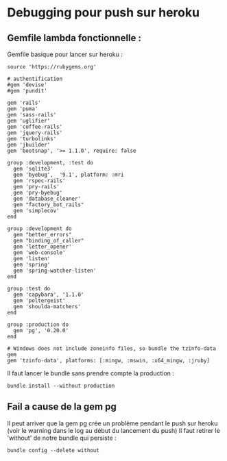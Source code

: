 # Debugging pour push sur heroku

## Gemfile lambda fonctionnelle :
Gemfile basique pour lancer sur heroku :
```
source 'https://rubygems.org'

# authentification
#gem 'devise'
#gem 'pundit'

gem 'rails'
gem 'puma'
gem 'sass-rails'
gem 'uglifier'
gem 'coffee-rails'
gem 'jquery-rails'
gem 'turbolinks'
gem 'jbuilder'
gem 'bootsnap', '>= 1.1.0', require: false

group :development, :test do
  gem 'sqlite3'
  gem 'byebug',  '9.1', platform: :mri
  gem 'rspec-rails'
  gem 'pry-rails'
  gem 'pry-byebug'
  gem 'database_cleaner'
  gem "factory_bot_rails"
  gem 'simplecov'
end

group :development do
  gem "better_errors"
  gem "binding_of_caller"
  gem 'letter_opener'
  gem 'web-console'
  gem 'listen'
  gem 'spring'
  gem 'spring-watcher-listen'
end

group :test do
  gem 'capybara', '1.1.0'
  gem 'poltergeist'
  gem 'shoulda-matchers'
end

group :production do
  gem 'pg', '0.20.0'
end

# Windows does not include zoneinfo files, so bundle the tzinfo-data gem
gem 'tzinfo-data', platforms: [:mingw, :mswin, :x64_mingw, :jruby]
```
Il faut lancer le bundle sans prendre compte la production :
```
bundle install --without production
```

## Fail a cause de la gem pg 
Il peut arriver que la gem pg crée un problème pendant le push sur heroku (voir le warning dans le log au début du lancement du push)
Il faut retirer le 'without' de notre bundle qui persiste :
```
bundle config --delete without
```

